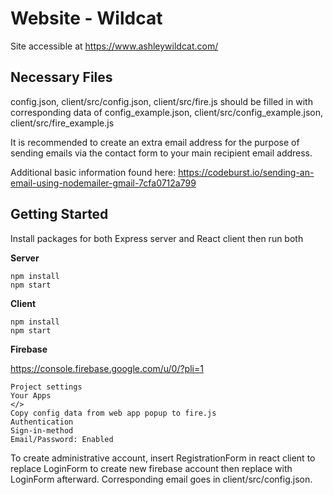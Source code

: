 # Website - Wildcat
Site accessible at https://www.ashleywildcat.com/

## Necessary Files

config.json, client/src/config.json, client/src/fire.js should be filled in with corresponding data of config_example.json, client/src/config_example.json, client/src/fire_example.js

It is recommended to create an extra email address for the purpose of sending emails via the contact form to your main recipient email address.

Additional basic information found here: https://codeburst.io/sending-an-email-using-nodemailer-gmail-7cfa0712a799

## Getting Started

Install packages for both Express server and React client then run both

**Server**
```
npm install
npm start
```

**Client**
```
npm install
npm start
```

**Firebase**

https://console.firebase.google.com/u/0/?pli=1
```
Project settings
Your Apps
</>
Copy config data from web app popup to fire.js
Authentication
Sign-in-method
Email/Password: Enabled
```

To create administrative account, insert RegistrationForm in react client to replace LoginForm to create new firebase account then replace with LoginForm afterward. Corresponding email goes in client/src/config.json.